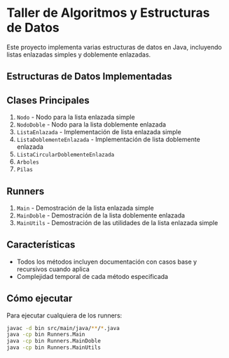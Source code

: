 # Taller de Algoritmos y Estructuras de Datos

Este proyecto implementa varias estructuras de datos en Java, incluyendo listas enlazadas simples y doblemente enlazadas.

## Estructuras de Datos Implementadas


## Clases Principales

1. `Nodo` - Nodo para la lista enlazada simple
2. `NodoDoble` - Nodo para la lista doblemente enlazada
3. `ListaEnlazada` - Implementación de lista enlazada simple
4. `ListaDoblementeEnlazada` - Implementación de lista doblemente enlazada
5. `ListaCircularDoblementeEnlazada`
6. `Arboles`
7. `Pilas`

## Runners

1. `Main` - Demostración de la lista enlazada simple
2. `MainDoble` - Demostración de la lista doblemente enlazada
3. `MainUtils` - Demostración de las utilidades de la lista enlazada simple

## Características

- Todos los métodos incluyen documentación con casos base y recursivos cuando aplica
- Complejidad temporal de cada método especificada


## Cómo ejecutar

Para ejecutar cualquiera de los runners:
```bash
javac -d bin src/main/java/**/*.java
java -cp bin Runners.Main
java -cp bin Runners.MainDoble
java -cp bin Runners.MainUtils
```
